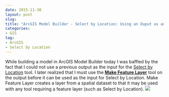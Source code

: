 ```yaml
---
date: 2015-11-30
layout: post
slug: 
title: "ArcGIS Model Builder - Select by Location: Using an Ouput as an Input "
categories:
- GIS
tag:
- ArcGIS
- Select by Location
---
```


While building a model in ArcGIS Model Builder today I was baffled by the fact that I could not use a previous output as the input for the [Select by Location]( http://resources.arcgis.com/EN/HELP/MAIN/10.1/index.html#//001700000072000000) tool. I later realized that I must use the [**Make Feature Layer**](http://pro.arcgis.com/en/pro-app/tool-reference/data-management/make-feature-layer.htm) tool on the output before it can be used as the input for Select by Location. Make Feature Layer creates a layer from a spatial dataset to that it may be used with any tool requiring a feature layer (such as Select by Location).
[![](http://imgur.com/xTHTM1n.png)]( http://imgur.com/xTHTM1n.png)
